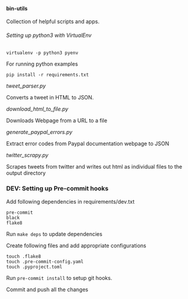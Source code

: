 #### bin-utils
Collection of helpful scripts and apps.

###### Setting up python3 with VirtualEnv

```
virtualenv -p python3 pyenv
```

For running python examples

```
pip install -r requirements.txt
```

_tweet_parser.py_

Converts a tweet in HTML to JSON. 

_download_html_to_file.py_

Downloads Webpage from a URL to a file

_generate_paypal_errors.py_

Extract error codes from Paypal documentation webpage to JSON

_twitter_scrapy.py_

Scrapes tweets from twitter and writes out html as individual files to the output directory


### DEV: Setting up Pre-commit hooks

Add following dependencies in requirements/dev.txt
```
pre-commit
black
flake8
```

Run `make deps` to update dependencies

Create following files and add appropriate configurations
```
touch .flake8
touch .pre-commit-config.yaml
touch .pyproject.toml
```

Run `pre-commit install` to setup git hooks.

Commit and push all the changes